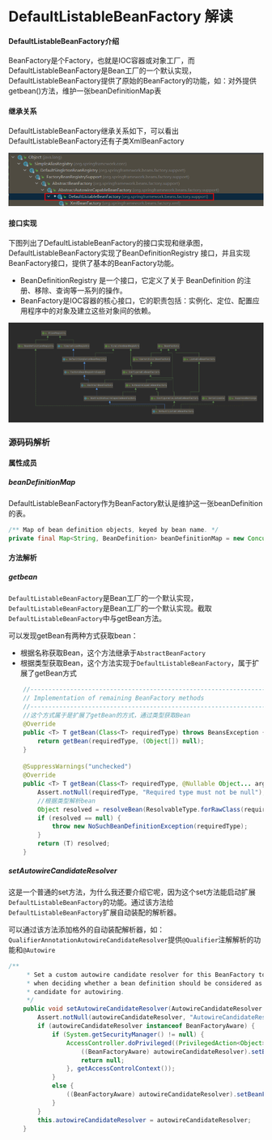 # DefaultListableBeanFactory 解读

#### DefaultListableBeanFactory介绍

BeanFactory是个Factory，也就是IOC容器或对象工厂，而DefaultListableBeanFactory是Bean工厂的一个默认实现，DefaultListableBeanFactory提供了原始的BeanFactory的功能，如：对外提供getbean()方法，维护一张beanDefinitionMap表



#### 继承关系

DefaultListableBeanFactory继承关系如下，可以看出DefaultListableBeanFactory还有子类XmlBeanFactory

![DefaultListableBeanFactory继承关系](https://raw.githubusercontent.com/WenyaoL/blog-img/main/111.png)

#### 接口实现

下图列出了DefaultListableBeanFactory的接口实现和继承图，DefaultListableBeanFactory实现了BeanDefinitionRegistry 接口，并且实现BeanFactory接口，提供了基本的BeanFactory功能。

- BeanDefinitionRegistry 是一个接口，它定义了关于 BeanDefinition 的注册、移除、查询等一系列的操作。
- BeanFactory是IOC容器的核心接口，它的职责包括：实例化、定位、配置应用程序中的对象及建立这些对象间的依赖。

![接口实现](https://raw.githubusercontent.com/WenyaoL/blog-img/main/112.png)



### **源码码解析**

#### **属性成员**

##### beanDefinitionMap

DefaultListableBeanFactory作为BeanFactory默认是维护这一张beanDefinition的表。

```java
/** Map of bean definition objects, keyed by bean name. */
private final Map<String, BeanDefinition> beanDefinitionMap = new ConcurrentHashMap<>(256);
```

#### **方法解析**

##### getbean

`DefaultListableBeanFactory`是Bean工厂的一个默认实现，`DefaultListableBeanFactory`是Bean工厂的一个默认实现。截取`DefaultListableBeanFactory`中与getBean方法。

可以发现getBean有两种方式获取bean：

- 根据名称获取Bean，这个方法继承于`AbstractBeanFactory`
- 根据类型获取Bean，这个方法实现于`DefaultListableBeanFactory`，属于扩展了getBean方式

```java
    //---------------------------------------------------------------------
	// Implementation of remaining BeanFactory methods
	//---------------------------------------------------------------------
	//这个方式属于是扩展了getBean的方式，通过类型获取Bean
	@Override
	public <T> T getBean(Class<T> requiredType) throws BeansException {
		return getBean(requiredType, (Object[]) null);
	}

	@SuppressWarnings("unchecked")
	@Override
	public <T> T getBean(Class<T> requiredType, @Nullable Object... args) throws BeansException {
		Assert.notNull(requiredType, "Required type must not be null");
        //根据类型解析bean
		Object resolved = resolveBean(ResolvableType.forRawClass(requiredType), args, false);
		if (resolved == null) {
			throw new NoSuchBeanDefinitionException(requiredType);
		}
		return (T) resolved;
	}
```



##### setAutowireCandidateResolver

这是一个普通的set方法，为什么我还要介绍它呢，因为这个set方法能启动扩展`DefaultListableBeanFactory`的功能。通过该方法给`DefaultListableBeanFactory`扩展自动装配的解析器。

可以通过该方法添加格外的自动装配解析器，如：`QualifierAnnotationAutowireCandidateResolver`提供`@Qualifier`注解解析的功能和`@Autowire`

```java
/**
	 * Set a custom autowire candidate resolver for this BeanFactory to use
	 * when deciding whether a bean definition should be considered as a
	 * candidate for autowiring.
	 */
	public void setAutowireCandidateResolver(AutowireCandidateResolver autowireCandidateResolver) {
		Assert.notNull(autowireCandidateResolver, "AutowireCandidateResolver must not be null");
		if (autowireCandidateResolver instanceof BeanFactoryAware) {
			if (System.getSecurityManager() != null) {
				AccessController.doPrivileged((PrivilegedAction<Object>) () -> {
					((BeanFactoryAware) autowireCandidateResolver).setBeanFactory(this);
					return null;
				}, getAccessControlContext());
			}
			else {
				((BeanFactoryAware) autowireCandidateResolver).setBeanFactory(this);
			}
		}
		this.autowireCandidateResolver = autowireCandidateResolver;
	}
```


